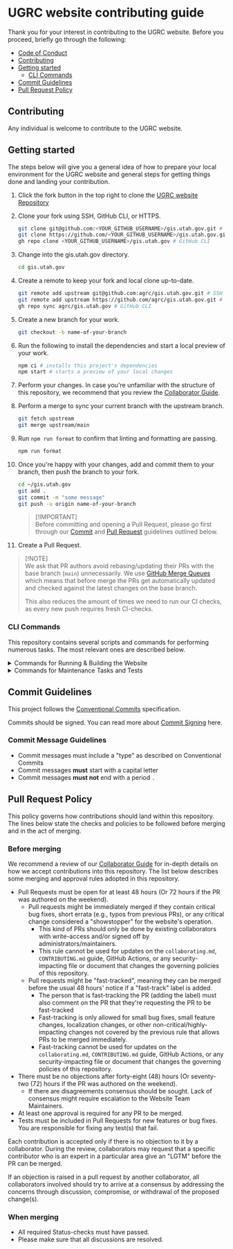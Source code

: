 # UGRC website contributing guide

Thank you for your interest in contributing to the UGRC website. Before you proceed, briefly go through the following:

- [Code of Conduct](https://github.com/agrc/gis.utah.gov/blob/HEAD/CODE_OF_CONDUCT.md)
- [Contributing](#contributing)
- [Getting started](#getting-started)
  - [CLI Commands](#cli-commands)
- [Commit Guidelines](#commit-guidelines)
- [Pull Request Policy](#pull-request-policy)

## Contributing

Any individual is welcome to contribute to the UGRC website.

## Getting started

The steps below will give you a general idea of how to prepare your local environment for the UGRC website and general steps
for getting things done and landing your contribution.

1. Click the fork button in the top right to clone the [UGRC website Repository](https://github.com/agrc/gis.utah.gov/fork)

2. Clone your fork using SSH, GitHub CLI, or HTTPS.

   ```bash
   git clone git@github.com:<YOUR_GITHUB_USERNAME>/gis.utah.gov.git # SSH
   git clone https://github.com/<YOUR_GITHUB_USERNAME>/gis.utah.gov.git # HTTPS
   gh repo clone <YOUR_GITHUB_USERNAME>/gis.utah.gov # GitHub CLI
   ```

3. Change into the gis.utah.gov directory.

   ```bash
   cd gis.utah.gov
   ```

4. Create a remote to keep your fork and local clone up-to-date.

   ```bash
   git remote add upstream git@github.com:agrc/gis.utah.gov.git # SSH
   git remote add upstream https://github.com/agrc/gis.utah.gov.git # HTTPS
   gh repo sync agrc/gis.utah.gov # GitHub CLI
   ```

5. Create a new branch for your work.

   ```bash
   git checkout -b name-of-your-branch
   ```

6. Run the following to install the dependencies and start a local preview of your work.

   ```bash
   npm ci # installs this project's dependencies
   npm start # starts a preview of your local changes
   ```

7. Perform your changes. In case you're unfamiliar with the structure of this repository, we recommend that you review the [Collaborator Guide](.github/collaborating.md).

8. Perform a merge to sync your current branch with the upstream branch.

   ```bash
   git fetch upstream
   git merge upstream/main
   ```

9. Run `npm run format` to confirm that linting and formatting are passing.

   ```bash
   npm run format
   ```

10. Once you're happy with your changes, add and commit them to your branch, then push the branch to your fork.

    ```bash
    cd ~/gis.utah.gov
    git add .
    git commit -m "some message"
    git push -u origin name-of-your-branch
    ```

    > [!IMPORTANT]\
    > Before committing and opening a Pull Request, please go first through our [Commit](#commit-guidelines) and [Pull Request](#pull-request-policy) guidelines outlined below.

11. Create a Pull Request.

> [!NOTE]\
> We ask that PR authors avoid rebasing/updating their PRs with the base branch (`main`) unnecessarily.
> We use [GitHub Merge Queues](https://github.blog/2023-07-12-github-merge-queue-is-generally-available/)
> which means that before merge the PRs get automatically updated and checked against the latest changes on the base branch.
>
> This also reduces the amount of times we need to run our CI checks, as every new push requires fresh CI-checks.

### CLI Commands

This repository contains several scripts and commands for performing numerous tasks. The most relevant ones are described below.

<details>
  <summary>Commands for Running & Building the Website</summary>

- `npm start` runs Astro's Local Development Server, listening by default on `http://localhost:4321/`.
- `npm run build` builds the Application on Production mode. The output is by default within `dist` folder.
  - This is used for the Netlify Deployments (Preview & Production)
- `npm run preview` runs Astro's Local Server pointed at the `dist` folder.

</details>

<details>
  <summary>Commands for Maintenance Tasks and Tests</summary>

- `npm run ts-check` runs Astro's typescript check utility to look for any type issues.
- `npm run format` formats and fixes the whole codebase

</details>

## Commit Guidelines

This project follows the [Conventional Commits][] specification.

Commits should be signed. You can read more about [Commit Signing][] here.

### Commit Message Guidelines

- Commit messages must include a "type" as described on Conventional Commits
- Commit messages **must** start with a capital letter
- Commit messages **must not** end with a period `.`

## Pull Request Policy

This policy governs how contributions should land within this repository. The lines below state the checks and policies to be followed before merging and in the act of merging.

### Before merging

We recommend a review of our [Collaborator Guide](collaborating.md#accepting-modifications) for in-depth details on how we accept contributions into this repository.
The list below describes some merging and approval rules adopted in this repository.

- Pull Requests must be open for at least 48 hours (Or 72 hours if the PR was authored on the weekend).
  - Pull requests might be immediately merged if they contain critical bug fixes, short errata (e.g., typos from previous PRs), or any critical change considered a "showstopper" for the website's operation.
    - This kind of PRs should only be done by existing collaborators with write-access and/or signed off by administrators/maintainers.
    - This rule cannot be used for updates on the `collaborating.md`, `CONTRIBUTING.md` guide, GitHub Actions, or any security-impacting file or document that changes the governing policies of this repository.
  - Pull requests might be "fast-tracked", meaning they can be merged before the usual 48 hours' notice if a "fast-track" label is added.
    - The person that is fast-tracking the PR (adding the label) must also comment on the PR that they're requesting the PR to be fast-tracked
    - Fast-tracking is only allowed for small bug fixes, small feature changes, localization changes, or other non-critical/highly-impacting changes not covered by the previous rule that allows PRs to be merged immediately.
    - Fast-tracking cannot be used for updates on the `collaborating.md`, `CONTRIBUTING.md` guide, GitHub Actions, or any security-impacting file or document that changes the governing policies of this repository.
- There must be no objections after forty-eight (48) hours (Or seventy-two (72) hours if the PR was authored on the weekend).
  - If there are disagreements consensus should be sought. Lack of consensus might require escalation to the Website Team Maintainers.
- At least one approval is required for any PR to be merged.
- Tests must be included in Pull Requests for new features or bug fixes. You are responsible for fixing any test(s) that fail.

Each contribution is accepted only if there is no objection to it by a collaborator. During the review, collaborators may request that a specific contributor who is an expert in a particular area give an "LGTM" before the PR can be merged.

If an objection is raised in a pull request by another collaborator, all collaborators involved should try to arrive at a consensus by addressing the concerns through discussion, compromise, or withdrawal of the proposed change(s).

### When merging

- All required Status-checks must have passed.
- Please make sure that all discussions are resolved.

[Conventional Commits]: https://www.conventionalcommits.org/
[Commit Signing]: https://docs.github.com/en/authentication/managing-commit-signature-verification/signing-commits
